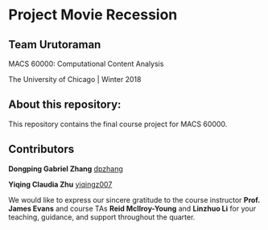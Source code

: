 # Project Movie Recession

## Team Urutoraman

MACS 60000: Computational Content Analysis

The University of Chicago | Winter 2018

## About this repository:
This repository contains the final course project for MACS 60000. 


## Contributors

**Dongping Gabriel Zhang** [dpzhang](https://github.com/dpzhang)

**Yiqing Claudia Zhu** [yiqingz007](https://github.com/yiqingz007)

We would like to express our sincere gratitude to the course instructor 
**Prof. James Evans** and course TAs **Reid McIlroy-Young** and **Linzhuo Li** 
for your teaching, guidance, and support throughout the quarter.
